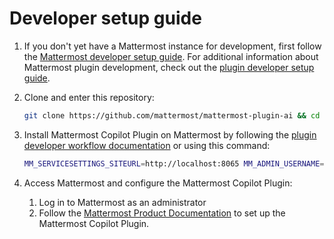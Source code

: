 # Developer setup guide

1. If you don't yet have a Mattermost instance for development, first follow the [Mattermost developer setup guide](https://developers.mattermost.com/contribute/server/developer-setup/). For additional information about Mattermost plugin development, check out the [plugin developer setup guide](https://developers.mattermost.com/integrate/plugins/developer-setup/).

1. Clone and enter this repository:

    ```bash
    git clone https://github.com/mattermost/mattermost-plugin-ai && cd mattermost-plugin-ai
    ```

1. Install Mattermost Copilot Plugin on Mattermost by following the [plugin developer workflow documentation](https://developers.mattermost.com/integrate/plugins/developer-workflow/) or using this command:

    ```bash
    MM_SERVICESETTINGS_SITEURL=http://localhost:8065 MM_ADMIN_USERNAME=<YOUR_USERNAME> MM_ADMIN_PASSWORD=<YOUR_PASSWORD> make deploy
    ```

1. Access Mattermost and configure the Mattermost Copilot Plugin:

   1. Log in to Mattermost as an administrator
   1. Follow the [Mattermost Product Documentation](https://docs.mattermost.com/configure/enable-ai-copilot.html) to set up the Mattermost Copilot Plugin.
